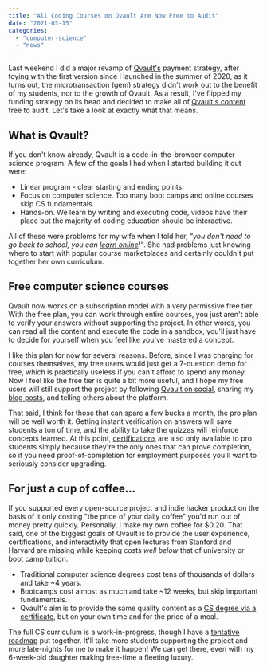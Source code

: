 ```yaml
---
title: "All Coding Courses on Qvault Are Now Free to Audit"
date: "2021-03-15"
categories: 
  - "computer-science"
  - "news"
---
```


Last weekend I did a major revamp of [Qvault's](https://qvault.io/) payment strategy, after toying with the first version since I launched in the summer of 2020, as it turns out, the microtransaction (gem) strategy didn't work out to the benefit of my students, nor to the growth of Qvault. As a result, I've flipped my funding strategy on its head and decided to make all of [Qvault's content](https://qvault.io/) free to audit. Let's take a look at exactly what that means.

## What is Qvault?

If you don't know already, Qvault is a code-in-the-browser computer science program. A few of the goals I had when I started building it out were:

- Linear program - clear starting and ending points.
- Focus on computer science. Too many boot camps and online courses skip CS fundamentals.
- Hands-on. We learn by writing and executing code, videos have their place but the majority of coding education should be interactive.

All of these were problems for my wife when I told her, _"you don't need to go back to school, you can [learn online](https://qvault.io/2020/11/18/comprehensive-guide-to-learn-computer-science-online/)!"_. She had problems just knowing where to start with popular course marketplaces and certainly couldn't put together her own curriculum.

## Free computer science courses

Qvault now works on a subscription model with a very permissive free tier. With the free plan, you can work through entire courses, you just aren't able to verify your answers without supporting the project. In other words, you can read all the content and execute the code in a sandbox, you'll just have to decide for yourself when you feel like you've mastered a concept.

I like this plan for now for several reasons. Before, since I was charging for courses themselves, my free users would just get a 7-question demo for free, which is practically useless if you can't afford to spend any money. Now I feel like the free tier is quite a bit more useful, and I hope my free users will still support the project by following [Qvault on social](https://twitter.com/q_vault), sharing my [blog posts](https://qvault.io/articles/), and telling others about the platform.

That said, I think for those that can spare a few bucks a month, the pro plan will be well worth it. Getting instant verification on answers will save students a ton of time, and the ability to take the quizzes will reinforce concepts learned. At this point, [certifications](https://qvault.io/2020/12/15/guide-to-certificate-in-computer-science/) are also only available to pro students simply because they're the only ones that can prove completion, so if you need proof-of-completion for employment purposes you'll want to seriously consider upgrading.

## For just a cup of coffee...

If you supported every open-source project and indie hacker product on the basis of it only costing "the price of your daily coffee" you'd run out of money pretty quickly. Personally, I make my own coffee for $0.20. That said, one of the biggest goals of Qvault is to provide the user experience, certifications, and interactivity that open lectures from Stanford and Harvard are missing while keeping costs _well below_ that of university or boot camp tuition.

- Traditional computer science degrees cost tens of thousands of dollars and take ~4 years.
- Bootcamps cost almost as much and take ~12 weeks, but skip important fundamentals.
- Qvault's aim is to provide the same quality content as a [CS degree via a certificate](https://qvault.io/2020/12/02/difference-between-certificate-or-degree-in-2021/), but on your own time and for the price of a meal.

The full CS curriculum is a work-in-progress, though I have a [tentative roadmap](https://github.com/qvault/curriculum) put together. It'll take more students supporting the project and more late-nights for me to make it happen! We can get there, even with my 6-week-old daughter making free-time a fleeting luxury.
